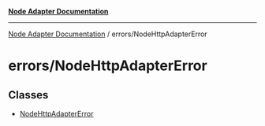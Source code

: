 [**Node Adapter Documentation**](../../README.md)

***

[Node Adapter Documentation](../../README.md) / errors/NodeHttpAdapterError

# errors/NodeHttpAdapterError

## Classes

- [NodeHttpAdapterError](classes/NodeHttpAdapterError.md)
